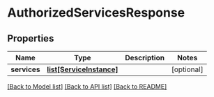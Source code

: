 # AuthorizedServicesResponse

## Properties
Name | Type | Description | Notes
------------ | ------------- | ------------- | -------------
**services** | [**list[ServiceInstance]**](ServiceInstance.md) |  | [optional] 

[[Back to Model list]](../README.md#documentation-for-models) [[Back to API list]](../README.md#documentation-for-api-endpoints) [[Back to README]](../README.md)


